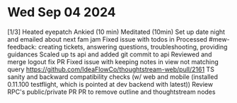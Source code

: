 # Wed Sep 04 2024
[1/3] Heated eyepatch
Ankied (10 min)
Meditated (10min)
Set up date night and emailed about next fam jam
Fixed issue with todos in [](./digital-home.md)
Processed #mew-feedback: creating tickets, answering questions, troubleshooting, providing guidances
Scaled up ts api and added git commit to api 
Reviewed and merge logout fix PR
Fixed issue with keeping notes in view not matching query https://github.com/IdeaFlowCo/thoughtstream-web/pull/2161
TS sanity and backward compatibility checks (w/ web and mobile (installed 0.11.100 testflight, which is pointed at dev backend with latest))
Review RPC's public/private PR
PR to remove outline and thoughtstream nodes